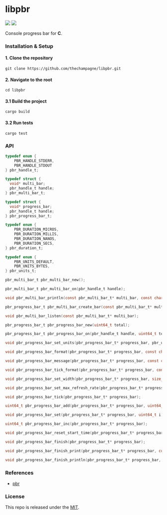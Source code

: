 # libpbr

[![](https://img.shields.io/github/v/tag/thechampagne/libpbr?label=version)](https://github.com/thechampagne/libpbr/releases/latest) [![](https://img.shields.io/github/license/thechampagne/libpbr)](https://github.com/thechampagne/libpbr/blob/main/LICENSE)

Console progress bar for **C**.

### Installation & Setup

#### 1. Clone the repository
```
git clone https://github.com/thechampagne/libpbr.git
```
#### 2. Navigate to the root
```
cd libpbr
```
#### 3.1 Build the project
```
cargo build
```
#### 3.2 Run tests
```
cargo test
```

### API
```c
typedef enum {
    PBR_HANDLE_STDERR,
    PBR_HANDLE_STDOUT
} pbr_handle_t;

typedef struct {
  void* multi_bar;
  pbr_handle_t handle;
} pbr_multi_bar_t;

typedef struct {
  void* progress_bar;
  pbr_handle_t handle;
} pbr_progress_bar_t;

typedef enum {
    PBR_DURATION_MICROS,
    PBR_DURATION_MILLIS,
    PBR_DURATION_NANOS,
    PBR_DURATION_SECS,
} pbr_duration_t;

typedef enum {
    PBR_UNITS_DEFAULT,
    PBR_UNITS_BYTES,
} pbr_units_t;

pbr_multi_bar_t pbr_multi_bar_new();

pbr_multi_bar_t pbr_multi_bar_on(pbr_handle_t handle);

void pbr_multi_bar_println(const pbr_multi_bar_t* multi_bar, const char* s);

pbr_progress_bar_t pbr_multi_bar_create_bar(const pbr_multi_bar_t* multi_bar, uint64_t total);

void pbr_multi_bar_listen(const pbr_multi_bar_t* multi_bar);

pbr_progress_bar_t pbr_progress_bar_new(uint64_t total);

pbr_progress_bar_t pbr_progress_bar_on(pbr_handle_t handle, uint64_t total);

void pbr_progress_bar_set_units(pbr_progress_bar_t* progress_bar, pbr_units_t units);

void pbr_progress_bar_format(pbr_progress_bar_t* progress_bar, const char* fmt);

void pbr_progress_bar_message(pbr_progress_bar_t* progress_bar, const char* message);

void pbr_progress_bar_tick_format(pbr_progress_bar_t* progress_bar, const char* tick_fmt);

void pbr_progress_bar_set_width(pbr_progress_bar_t* progress_bar, size_t w);

void pbr_progress_bar_set_max_refresh_rate(pbr_progress_bar_t* progress_bar, pbr_duration_t duration, uint64_t w);

void pbr_progress_bar_tick(pbr_progress_bar_t* progress_bar);

uint64_t pbr_progress_bar_add(pbr_progress_bar_t* progress_bar, uint64_t i);

void pbr_progress_bar_set(pbr_progress_bar_t* progress_bar, uint64_t i);

uint64_t pbr_progress_bar_inc(pbr_progress_bar_t* progress_bar);

void pbr_progress_bar_reset_start_time(pbr_progress_bar_t* progress_bar);

void pbr_progress_bar_finish(pbr_progress_bar_t* progress_bar);

void pbr_progress_bar_finish_print(pbr_progress_bar_t* progress_bar, const char* s);

void pbr_progress_bar_finish_println(pbr_progress_bar_t* progress_bar, const char* s);
```

### References
 - [pbr](https://github.com/a8m/pb)

### License

This repo is released under the [MIT](https://github.com/thechampagne/libpbr/blob/main/LICENSE).

